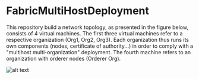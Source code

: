 # FabricMultiHostDeployment
This repository build a network topology, as presented in the figure below, consists of 4 virtual machines. The first three virtual machines refer to a respective organization (Org1, Org2, Org3). Each organization thus runs its own components (nodes, certificate of authority...) in order to comply with a "multihost multi-organization" deployment. The fourth machine refers to an organization with orderer nodes (Orderer Org). 

![alt text](https://github.com/besionisrael/HLFMultiHostVM/blob/main/Topologie.png)

